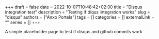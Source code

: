 +++ 
draft = false
date = 2022-10-07T10:48:42+02:00
title = "Disqus integration test"
description = "Testing if diqus integration works"
slug = "disqus"
authors = ["Anxo Portela"]
tags = []
categories = []
externalLink = ""
series = []
+++

A simple placeholder page to test if disqus and github commits work